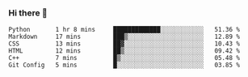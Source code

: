 ### Hi there 👋

<!--START_SECTION:waka-->

```text
Python       1 hr 8 mins     █████████████░░░░░░░░░░░░   51.36 %
Markdown     17 mins         ███▒░░░░░░░░░░░░░░░░░░░░░   12.89 %
CSS          13 mins         ██▓░░░░░░░░░░░░░░░░░░░░░░   10.43 %
HTML         12 mins         ██▒░░░░░░░░░░░░░░░░░░░░░░   09.42 %
C++          7 mins          █▒░░░░░░░░░░░░░░░░░░░░░░░   05.48 %
Git Config   5 mins          █░░░░░░░░░░░░░░░░░░░░░░░░   03.85 %
```

<!--END_SECTION:waka-->
<!--
**Boombag0607/Boombag0607** is a ✨ _special_ ✨ repository because its `README.md` (this file) appears on your GitHub profile.

Here are some ideas to get you started:

- 🔭 I’m currently working on ...
- 🌱 I’m currently learning ...
- 👯 I’m looking to collaborate on ...
- 🤔 I’m looking for help with ...
- 💬 Ask me about ...
- 📫 How to reach me: ...
- 😄 Pronouns: ...
- ⚡ Fun fact: ...
-->
